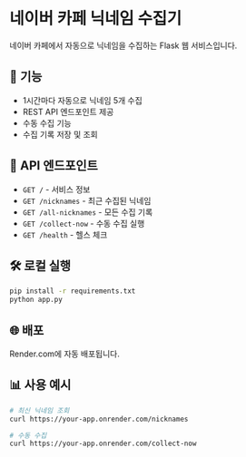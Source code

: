 # 네이버 카페 닉네임 수집기

네이버 카페에서 자동으로 닉네임을 수집하는 Flask 웹 서비스입니다.

## 🚀 기능

- 1시간마다 자동으로 닉네임 5개 수집
- REST API 엔드포인트 제공
- 수동 수집 기능
- 수집 기록 저장 및 조회

## 📡 API 엔드포인트

- `GET /` - 서비스 정보
- `GET /nicknames` - 최근 수집된 닉네임
- `GET /all-nicknames` - 모든 수집 기록
- `GET /collect-now` - 수동 수집 실행
- `GET /health` - 헬스 체크

## 🛠️ 로컬 실행

```bash
pip install -r requirements.txt
python app.py
```

## 🌐 배포

Render.com에 자동 배포됩니다.

## 📊 사용 예시

```bash
# 최신 닉네임 조회
curl https://your-app.onrender.com/nicknames

# 수동 수집
curl https://your-app.onrender.com/collect-now
```